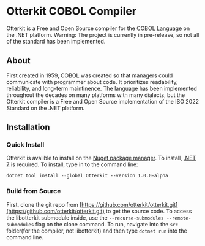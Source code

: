 # Otterkit COBOL Compiler

Otterkit is a Free and Open Source compiler for the [COBOL Language](https://en.wikipedia.org/wiki/COBOL#History_and_specification) on the .NET platform. Warning: The project is currently in pre-release, so not all of the standard has been implemented.

## About

First created in 1959, COBOL was created so that managers could communicate with programmer about code. It prioritizes readability, reliability, and long-term maintinence. The language has been implemented throughout the decades on many platforms with many dialects, but the Otterkit compiler is a Free and Open Source implementation of the ISO 2022 Standard on the .NET platform. 

## Installation

### Quick Install

Otterkit is avalible to install on the [Nuget package manager](https://www.nuget.org/packages/Otterkit/). To install, [.NET 7](https://dotnet.microsoft.com/en-us/download/dotnet/7.0) is required. To install, type in to the command line:
```
dotnet tool install --global Otterkit --version 1.0.0-alpha
```

### Build from Source

First, clone the git repo from [https://github.com/otterkit/otterkit.git](https://github.com/otterkit/otterkit.git) to get the source code. To access the libotterkit submodule inside, use the `--recurse-submodules --remote-submodules` flag on the clone command. To run, navigate into the `src` folder(for the compiler, not libotterkit) and then type `dotnet run` into the command line.